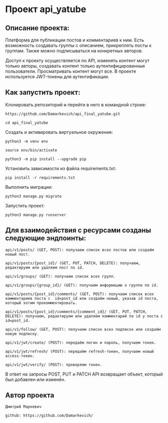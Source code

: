 # Проект api_yatube

## Описание проекта:

Платформа для публикации постов и комментариев к ним. Есть возможность создавать группы с описанием, прикреплять посты к группам. Также можно подписываться на конкретных авторов.

Доступ к проекту осуществляется по API, изменять контент могут только авторы, создавать контент только аутентифицированные пользователи. Просматривать контент могут все. В проекте используется JWT-токены для аутентификации. 



## Как запустить проект:

Клонировать репозиторий и перейти в него в командной строке:

```
https://github.com/Damarkevich/api_final_yatube.git
```

```
cd api_final_yatube
```

Cоздать и активировать виртуальное окружение:

```
python3 -m venv env
```

```
source env/bin/activate
```

```
python3 -m pip install --upgrade pip
```

Установить зависимости из файла requirements.txt:

```
pip install -r requirements.txt
```

Выполнить миграции:

```
python3 manage.py migrate
```

Запустить проект:

```
python3 manage.py runserver
```


## Для взаимодействия с ресурсами созданы следующие эндпоинты:
    
    api/v1/posts/ (GET, POST): получаем список всех постов или создаём новый пост.
    
    api/v1/posts/{post_id}/ (GET, PUT, PATCH, DELETE): получаем, редактируем или удаляем пост по id.
    
    api/v1/groups/ (GET): получаем список всех групп.
    
    api/v1/groups/{group_id}/ (GET): получаем информацию о группе по id.
    
    api/v1/posts/{post_id}/comments/ (GET, POST): получаем список всех комментариев поста с  id=post_id или создаём новый, указав id поста, который хотим прокомментировать.
    
    api/v1/posts/{post_id}/comments/{comment_id}/ (GET, PUT, PATCH, DELETE): получаем, редактируем или удаляем комментарий по id у поста с id=post_id.

    api/v1/follow/ (GET, POST): получаем список всех подписок или создаём новую подписку.
    
    api/v1/jwt/create/ (POST): передаём логин и пароль, получаем токен.

    api/v1/jwt/refresh/ (POST): передаём refresh-токен, получаем новый access-токен.

    api/v1/jwt/verify/ (POST): проверяем токен.

В ответ на запросы POST, PUT и PATCH API возвращает объект, который был добавлен или изменён.

## Автор проекта
```
Дмитрий Маркевич
```
```
github: https://github.com/Damarkevich/
```